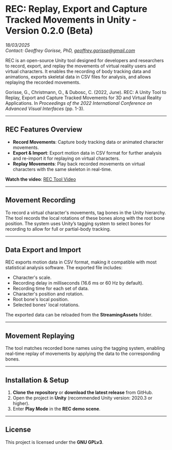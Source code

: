 # REC: Replay, Export and Capture Tracked Movements in Unity  - Version 0.2.0 (Beta)
*18/03/2025*  
*Contact: Geoffrey Gorisse, PhD, [geoffrey.gorisse@gmail.com](mailto:geoffrey.gorisse@gmail.com)*

REC is an open-source Unity tool designed for developers and researchers to record, export, and replay the movements of virtual reality users and virtual characters. It enables the recording of body tracking data and animations, exports skeletal data in CSV files for analysis, and allows replaying the recorded movements.

Gorisse, G., Christmann, O., & Dubosc, C. (2022, June). REC: A Unity Tool to Replay, Export and Capture Tracked Movements for 3D and Virtual Reality Applications. In _Proceedings of the 2022 International Conference on Advanced Visual Interfaces_ (pp. 1-3).

---

## REC Features Overview
- **Record Movements**: Capture body tracking data or animated character movements.
- **Export & Import**: Export motion data in CSV format for further analysis and re-import it for replaying on virtual characters.
- **Replay Movements**: Play back recorded movements on virtual characters with the same skeleton in real-time.

**Watch the video**: [REC Tool Video](https://youtu.be/JoGoU34bTAk)

---

## Movement Recording
To record a virtual character's movements, tag bones in the Unity hierarchy. The tool records the local rotations of these bones along with the root bone position. The system uses Unity’s tagging system to select bones for recording to allow for full or partial-body tracking.

---

## Data Export and Import
REC exports motion data in CSV format, making it compatible with most statistical analysis software. The exported file includes:
- Character's scale.
- Recording delay in milliseconds (16.6 ms or 60 Hz by default).
- Recording time for each set of data.
- Character's position and rotation.
- Root bone's local position.
- Selected bones' local rotations. 

The exported data can be reloaded from the **StreamingAssets** folder.

---

## Movement Replaying
The tool matches recorded bone names using the tagging system, enabling real-time replay of movements by applying the data to the corresponding bones.

---

## Installation & Setup

1. **Clone the repository** or **download the latest release** from GitHub.
2. Open the project in **Unity** (recommended Unity version: 2020.3 or higher).
3. Enter **Play Mode** in the **REC demo scene**.

---

## License

This project is licensed under the **GNU GPLv3**.  
